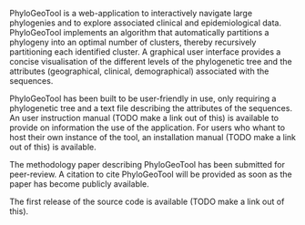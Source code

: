 PhyloGeoTool is a web-application to interactively navigate large phylogenies and to explore associated clinical and epidemiological data. PhyloGeoTool implements an algorithm that automatically partitions a phylogeny into an optimal number of clusters, thereby recursively partitioning each identified cluster. A graphical user interface provides a concise visualisation of the different levels of the phylogenetic tree and the attributes (geographical, clinical, demographical) associated with the sequences.

PhyloGeoTool has been built to be user-friendly in use, only requiring a phylogenetic tree and a text file describing the attributes of the sequences. An user instruction manual (TODO make a link out of this) is available to provide on information the use of the application. For users who whant to host their own instance of the tool, an installation manual (TODO make a link out of this) is available.  

The methodology paper describing PhyloGeoTool has been submitted for peer-review. A citation to cite PhyloGeoTool will be provided as soon as the paper has become publicly available.

The first release of the source code is available (TODO make a link out of this).
